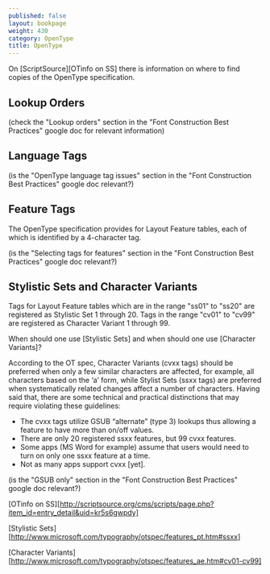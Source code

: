 ```yaml
---
published: false
layout: bookpage
weight: 430
category: OpenType
title: OpenType
---
```

On [ScriptSource][OTinfo on SS] there is information on where to find copies of the OpenType specification.

## Lookup Orders

(check the "Lookup orders" section in the "Font Construction Best Practices" google doc for relevant information)

## Language Tags

(is the "OpenType language tag issues" section in the "Font Construction Best Practices" google doc relevant?)

## Feature Tags

The OpenType specification provides for Layout Feature tables, each of which is identified by a 4-character tag.

(is the "Selecting tags for features" section in the "Font Construction Best Practices" google doc relevant?)

## Stylistic Sets and Character Variants

Tags for Layout Feature tables which are in the range "ss01" to "ss20" are registered as Stylistic Set 1 through 20. Tags in the range "cv01" to "cv99" are registered as Character Variant 1 through 99.

When should one use [Stylistic Sets] and when should one use [Character Variants]?

According to the OT spec, Character Variants (cvxx tags) should be preferred when only a few similar characters are affected, for example, all characters based on the ‘a’ form, while Stylist Sets (ssxx tags) are preferred when systematically related changes affect a number of characters. Having said that, there are some technical and practical distinctions that may require violating these guidelines:

- The cvxx tags utilize GSUB “alternate” (type 3) lookups thus allowing a feature to have more than on/off values.
- There are only 20 registered ssxx features, but 99 cvxx features.
- Some apps (MS Word for example) assume that users would need to turn on only one ssxx feature at a time.
- Not as many apps support cvxx [yet].

(is the "GSUB only" section in the "Font Construction Best Practices" google doc relevant?)


[OTinfo on SS][http://scriptsource.org/cms/scripts/page.php?item_id=entry_detail&uid=kr5s6gwpdy]

[Stylistic Sets][http://www.microsoft.com/typography/otspec/features_pt.htm#ssxx]

[Character Variants][http://www.microsoft.com/typography/otspec/features_ae.htm#cv01-cv99]
